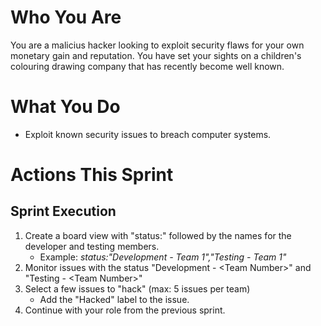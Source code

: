 # Who You Are
You are a malicius hacker looking to exploit security flaws for your own monetary gain and reputation. You have set your sights on a children's colouring drawing company that has recently become well known.

# What You Do
- Exploit known security issues to breach computer systems.

# Actions This Sprint
## Sprint Execution
1. Create a board view with "status:" followed by the names for the developer and testing members.
   - Example: *status:"Development - Team 1","Testing - Team 1"*
1. Monitor issues with the status "Development - \<Team Number>" and "Testing - \<Team Number>"
1. Select a few issues to "hack" (max: 5 issues per team)
    - Add the "Hacked" label to the issue.
1. Continue with your role from the previous sprint.
